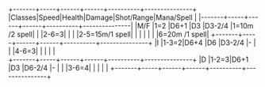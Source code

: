 ﻿+-------+-----+------+------+----------+---------------+|Classes|Speed|Health|Damage|Shot/Range|Mana/Spell     ||-------+-----+------+------+----------+---------------||M/F    |1=2  |D6+1  |D3    |D3-2/4    |1=10m  /2 spell||       |2-6=3|      |      |          |2-5=15m/1 spell||       |     |      |      |          |6=20m  /1 spell|+-------+-----+------+------+----------+---------------+|I      |1-3=2|D6+4  |D6    |D3-2/4    |-              ||       |4-6=3|      |      |          |               |	   +-------+-----+------+------+----------+---------------+|D      |1-2=3|D6+1  |D3    |D6-2/4    |-              ||       |3-6=4|      |      |          |               |+-------+-----+------+------+----------+---------------+